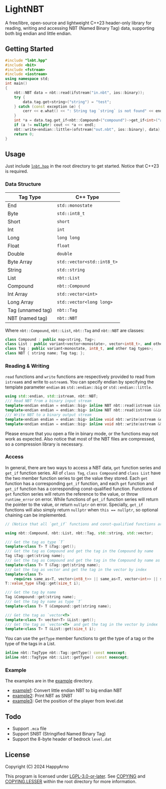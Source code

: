 # LightNBT

A free/libre, open-source and lightweight C++23 header-only library for reading, writing and accessing NBT (Named Binary Tag) data, supporting both big endian and little endian.

## Getting Started

```cpp
#include "lnbt.hpp"
#include <bit>
#include <fstream>
#include <iostream>
using namespace std;
int main()
{
    nbt::NBT data = nbt::read(ifstream("in.nbt", ios::binary));
    try {
        data.tag.get<string>("string") = "test";
    } catch (const exception &e) {
        cerr << e.what() << ": String tag `string` is not found" << endl;
    }
    int *a = data.tag.get_if<nbt::Compound>("compound")->get_if<int>("a");
    if (a != nullptr) cout << *a << endl;
    nbt::write<endian::little>(ofstream("out.nbt", ios::binary), data);
    return 0;
}
```

## Usage

Just include [`lnbt.hpp`](./lnbt.hpp) in the root directory to get started. Notice that C++23 is required.

### Data Structure

| Tag Type          | C++ Type                   |
| ----------------- | -------------------------- |
| End               | `std::monostate`           |
| Byte              | `std::int8_t`              |
| Short             | `short`                    |
| Int               | `int`                      |
| Long              | `long long`                |
| Float             | `float`                    |
| Double            | `double`                   |
| Byte Array        | `std::vector<std::int8_t>` |
| String            | `std::string`              |
| List              | `nbt::List`                |
| Compound          | `nbt::Compound`            |
| Int Array         | `std::vector<int>`         |
| Long Array        | `std::vector<long long>`   |
| Tag (unnamed tag) | `nbt::Tag`                 |
| NBT (named tag)   | `nbt::NBT`                 |

Where `nbt::Compound`, `nbt::List`, `nbt::Tag` and `nbt::NBT` are classes:

```cpp
class Compound : public map<string, Tag>;
class List : public variant<vector<monostate>, vector<int8_t>, and other vectors>;
class Tag : public variant<monostate, int8_t, and other tag types>;
class NBT { string name; Tag tag; };
```

### Reading & Writing

`read` functions and `write` functions are respectively provided to read from `istream`s and write to `ostream`s. You can specify endian by specifying the template parameter `endian` as `std::endian::big` or `std::endian::little`.

```cpp
using std::endian, std::istream, nbt::NBT;
/// Read NBT from a binary input stream
template<endian endian = endian::big> inline NBT nbt::read(istream &in);
template<endian endian = endian::big> inline NBT nbt::read(istream &&in);
/// Write NBT to a binary output stream
template<endian endian = endian::big> inline void nbt::write(ostream &out, const NBT &val);
template<endian endian = endian::big> inline void nbt::write(ostream &&out, const NBT &val);
```

Please ensure that you open a file in binary mode, or the functions may not work as expected. Also notice that most of the NBT files are compressed, so a compression library is necessary.

### Access

In general, there are two ways to access a NBT data, `get` function series and `get_if` function series. All of `class Tag`, `class Compound` and `class List` have the two member function series to get the value they stored. Each `get` function has a corresponding `get_if` function, and each `get` function and `get_if` function has a corresponding const-qualified function. Functions of `get` function series will return the reference to the value, or throw `runtime_error` on error. While functions of `get_if` function series will return the pointer to the value, or return `nullptr` on error. Specially, `get_if` functions will also simply return `nullptr` when `this == nullptr`, so optional chaining can be implemented.

```cpp
// (Notice that all `get_if` functions and const-qualified functions are ignored because they are very similar to `get` functions)

using nbt::Compound, nbt::List, nbt::Tag, std::string, std::vector;

/// Get the tag as type `T`
template<class T> T &Tag::get();
/// Get the tag as Compound and get the tag in the Compound by name
Tag &Tag::get(string name);
/// Get the tag as Compound and get the tag in the Compound by name as type `T`
template<class T> T &Tag::get(string name);
/// Get the tag as vector and get the tag in the vector by index
template<class T>
    requires same_as<T, vector<int8_t>> || same_as<T, vector<int>> || same_as<T, vector<long long>>
T::value_type &Tag::get(size_t i);

/// Get the tag by name
Tag &Compound::get(string name);
/// Get the tag by name as type `T`
template<class T> T &Compound::get(string name);

/// Get the tag as `vector<T>`
template<class T> vector<T> &List::get();
/// Get the tag as `vector<T>` and get the tag in the vector by index
template<class T> T &List::get(size_t i);
```

You can use the `getType` member functions to get the type of a tag or the type of the tags in a List.

```cpp
inline nbt::TagType nbt::Tag::getType() const noexcept;
inline nbt::TagType nbt::List::getType() const noexcept;
```

### Example

The examples are in the [example](./example) directory.

- [example1](./example/example1.cpp): Convert little endian NBT to big endian NBT
- [example2](./example/example2.cpp): Print NBT as SNBT
- [example3](./example/example3.cpp): Get the position of the player from level.dat

## Todo

- Support `.mca` file
- Support SNBT (Stringified Named Binary Tag)
- Support the 8-byte header of bedrock `level.dat`

## License

Copyright (C) 2024 HappyArno

This program is licensed under [LGPL-3.0-or-later](https://www.gnu.org/licenses/lgpl-3.0.html). See [COPYING](./COPYING) and [COPYING.LESSER](./COPYING.LESSER) within the root directory for more information.
